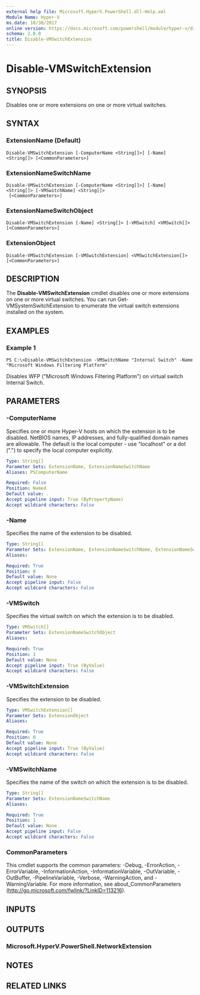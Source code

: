 ```yaml
---
external help file: Microsoft.HyperV.PowerShell.dll-Help.xml
Module Name: Hyper-V
ms.date: 10/30/2017
online version: https://docs.microsoft.com/powershell/module/hyper-v/disable-vmswitchextension?view=windowsserver2012r2-ps&wt.mc_id=ps-gethelp
schema: 2.0.0
title: Disable-VMSwitchExtension
---
```


# Disable-VMSwitchExtension

## SYNOPSIS
Disables one or more extensions on one or more virtual switches.

## SYNTAX

### ExtensionName (Default)
```
Disable-VMSwitchExtension [-ComputerName <String[]>] [-Name] <String[]> [<CommonParameters>]
```

### ExtensionNameSwitchName
```
Disable-VMSwitchExtension [-ComputerName <String[]>] [-Name] <String[]> [-VMSwitchName] <String[]>
 [<CommonParameters>]
```

### ExtensionNameSwitchObject
```
Disable-VMSwitchExtension [-Name] <String[]> [-VMSwitch] <VMSwitch[]> [<CommonParameters>]
```

### ExtensionObject
```
Disable-VMSwitchExtension [-VMSwitchExtension] <VMSwitchExtension[]> [<CommonParameters>]
```

## DESCRIPTION
The **Disable-VMSwitchExtension** cmdlet disables one or more extensions on one or more virtual switches.
You can run Get-VMSystemSwitchExtension to enumerate the virtual switch extensions installed on the system.

## EXAMPLES

### Example 1
```
PS C:\>Disable-VMSwitchExtension -VMSwitchName "Internal Switch" -Name "Microsoft Windows Filtering Platform"
```

Disables WFP ("Microsoft Windows Filtering Platform") on virtual switch Internal Switch.

## PARAMETERS

### -ComputerName
Specifies one or more Hyper-V hosts on which the extension is to be disabled.
NetBIOS names, IP addresses, and fully-qualified domain names are allowable.
The default is the local computer - use "localhost" or a dot (".") to specify the local computer explicitly.

```yaml
Type: String[]
Parameter Sets: ExtensionName, ExtensionNameSwitchName
Aliases: PSComputerName

Required: False
Position: Named
Default value: .
Accept pipeline input: True (ByPropertyName)
Accept wildcard characters: False
```

### -Name
Specifies the name of the extension to be disabled.

```yaml
Type: String[]
Parameter Sets: ExtensionName, ExtensionNameSwitchName, ExtensionNameSwitchObject
Aliases: 

Required: True
Position: 0
Default value: None
Accept pipeline input: False
Accept wildcard characters: False
```

### -VMSwitch
Specifies the virtual switch on which the extension is to be disabled.

```yaml
Type: VMSwitch[]
Parameter Sets: ExtensionNameSwitchObject
Aliases: 

Required: True
Position: 1
Default value: None
Accept pipeline input: True (ByValue)
Accept wildcard characters: False
```

### -VMSwitchExtension
Specifies the extension to be disabled.

```yaml
Type: VMSwitchExtension[]
Parameter Sets: ExtensionObject
Aliases: 

Required: True
Position: 0
Default value: None
Accept pipeline input: True (ByValue)
Accept wildcard characters: False
```

### -VMSwitchName
Specifies the name of the switch on which the extension is to be disabled.

```yaml
Type: String[]
Parameter Sets: ExtensionNameSwitchName
Aliases: 

Required: True
Position: 1
Default value: None
Accept pipeline input: False
Accept wildcard characters: False
```

### CommonParameters
This cmdlet supports the common parameters: -Debug, -ErrorAction, -ErrorVariable, -InformationAction, -InformationVariable, -OutVariable, -OutBuffer, -PipelineVariable, -Verbose, -WarningAction, and -WarningVariable. For more information, see about_CommonParameters (http://go.microsoft.com/fwlink/?LinkID=113216).

## INPUTS

## OUTPUTS

### Microsoft.HyperV.PowerShell.NetworkExtension

## NOTES

## RELATED LINKS

